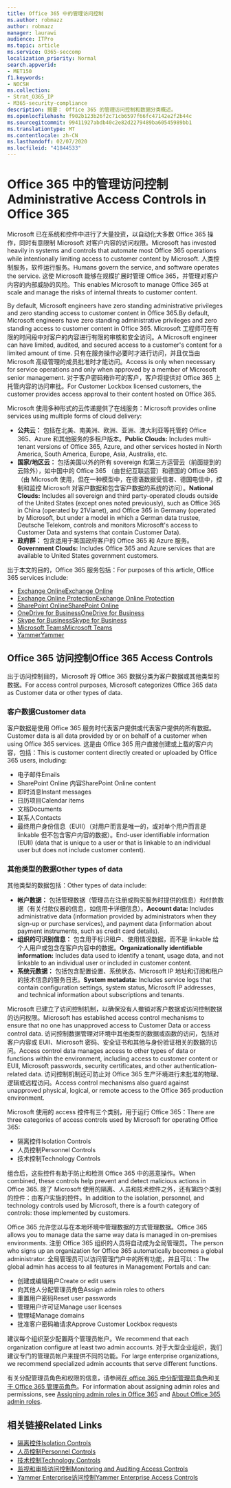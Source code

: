 ```yaml
---
title: Office 365 中的管理访问控制
ms.author: robmazz
author: robmazz
manager: laurawi
audience: ITPro
ms.topic: article
ms.service: O365-seccomp
localization_priority: Normal
search.appverid:
- MET150
f1.keywords:
- NOCSH
ms.collection:
- Strat_O365_IP
- M365-security-compliance
description: 摘要： Office 365 的管理访问控制和数据分类概述。
ms.openlocfilehash: f902b123b26f2c71cb6597f66fc47142e2f2b44c
ms.sourcegitcommit: 99411927abdb40c2e82d2279489ba60545989bb1
ms.translationtype: MT
ms.contentlocale: zh-CN
ms.lasthandoff: 02/07/2020
ms.locfileid: "41844533"
---
```

# <a name="administrative-access-controls-in-office-365"></a><span data-ttu-id="d7a9a-103">Office 365 中的管理访问控制</span><span class="sxs-lookup"><span data-stu-id="d7a9a-103">Administrative Access Controls in Office 365</span></span> 

<span data-ttu-id="d7a9a-104">Microsoft 已在系统和控件中进行了大量投资，以自动化大多数 Office 365 操作，同时有意限制 Microsoft 对客户内容的访问权限。</span><span class="sxs-lookup"><span data-stu-id="d7a9a-104">Microsoft has invested heavily in systems and controls that automate most Office 365 operations while intentionally limiting access to customer content by Microsoft.</span></span> <span data-ttu-id="d7a9a-105">人类控制服务，软件运行服务。</span><span class="sxs-lookup"><span data-stu-id="d7a9a-105">Humans govern the service, and software operates the service.</span></span> <span data-ttu-id="d7a9a-106">这使 Microsoft 能够在规模扩展时管理 Office 365，并管理对客户内容的内部威胁的风险。</span><span class="sxs-lookup"><span data-stu-id="d7a9a-106">This enables Microsoft to manage Office 365 at scale and manage the risks of internal threats to customer content.</span></span>

<span data-ttu-id="d7a9a-107">By default, Microsoft engineers have zero standing administrative privileges and zero standing access to customer content in Office 365.</span><span class="sxs-lookup"><span data-stu-id="d7a9a-107">By default, Microsoft engineers have zero standing administrative privileges and zero standing access to customer content in Office 365.</span></span> <span data-ttu-id="d7a9a-108">Microsoft 工程师可在有限的时间段中对客户的内容进行有限的审核和安全访问。</span><span class="sxs-lookup"><span data-stu-id="d7a9a-108">A Microsoft engineer can have limited, audited, and secured access to a customer's content for a limited amount of time.</span></span> <span data-ttu-id="d7a9a-109">只有在服务操作必要时才进行访问，并且仅当由 Microsoft 高级管理的成员批准时才能访问。</span><span class="sxs-lookup"><span data-stu-id="d7a9a-109">Access is only when necessary for service operations and only when approved by a member of Microsoft senior management.</span></span> <span data-ttu-id="d7a9a-110">对于客户密码箱许可的客户，客户将提供对 Office 365 上托管内容的访问审批。</span><span class="sxs-lookup"><span data-stu-id="d7a9a-110">For Customer Lockbox licensed customers, the customer provides access approval to their content hosted on Office 365.</span></span>

<span data-ttu-id="d7a9a-111">Microsoft 使用多种形式的云传递提供了在线服务：</span><span class="sxs-lookup"><span data-stu-id="d7a9a-111">Microsoft provides online services using multiple forms of cloud delivery:</span></span>

- <span data-ttu-id="d7a9a-112">**公共云：** 包括在北美、南美洲、欧洲、亚洲、澳大利亚等托管的 Office 365、Azure 和其他服务的多租户版本。</span><span class="sxs-lookup"><span data-stu-id="d7a9a-112">**Public Clouds:** Includes multi-tenant versions of Office 365, Azure, and other services hosted in North America, South America, Europe, Asia, Australia, etc.</span></span>
- <span data-ttu-id="d7a9a-113">**国家/地区云：** 包括美国以外的所有 sovereign 和第三方运营云（前面提到的云除外），如中国中的 Office 365 （由世纪互联运营）和德国的 Office 365 （由 Microsoft 使用，但在一种模型中，在德语数据受信者、德国电信中，控制和监控 Microsoft 对客户数据和包含客户数据的系统的访问）。</span><span class="sxs-lookup"><span data-stu-id="d7a9a-113">**National Clouds:** Includes all sovereign and third party-operated clouds outside of the United States (except ones noted previously), such as Office 365 in China (operated by 21Vianet), and Office 365 in Germany (operated by Microsoft, but under a model in which a German data trustee, Deutsche Telekom, controls and monitors Microsoft's access to Customer Data and systems that contain Customer Data).</span></span>
- <span data-ttu-id="d7a9a-114">**政府群：** 包含适用于美国政府客户的 Office 365 和 Azure 服务。</span><span class="sxs-lookup"><span data-stu-id="d7a9a-114">**Government Clouds:** Includes Office 365 and Azure services that are available to United States government customers.</span></span>

<span data-ttu-id="d7a9a-115">出于本文的目的，Office 365 服务包括：</span><span class="sxs-lookup"><span data-stu-id="d7a9a-115">For purposes of this article, Office 365 services include:</span></span>

- [<span data-ttu-id="d7a9a-116">Exchange Online</span><span class="sxs-lookup"><span data-stu-id="d7a9a-116">Exchange Online</span></span>](https://docs.microsoft.com/Exchange/exchange-online)
- [<span data-ttu-id="d7a9a-117">Exchange Online Protection</span><span class="sxs-lookup"><span data-stu-id="d7a9a-117">Exchange Online Protection</span></span>](https://docs.microsoft.com/Office365/SecurityCompliance/eop/exchange-online-protection-overview)
- [<span data-ttu-id="d7a9a-118">SharePoint Online</span><span class="sxs-lookup"><span data-stu-id="d7a9a-118">SharePoint Online</span></span>](https://docs.microsoft.com/sharepoint/sharepoint-online)
- [<span data-ttu-id="d7a9a-119">OneDrive for Business</span><span class="sxs-lookup"><span data-stu-id="d7a9a-119">OneDrive for Business</span></span>](https://docs.microsoft.com/OneDrive/onedrive)
- [<span data-ttu-id="d7a9a-120">Skype for Business</span><span class="sxs-lookup"><span data-stu-id="d7a9a-120">Skype for Business</span></span>](https://docs.microsoft.com/SkypeForBusiness/skype-for-business-online)
- [<span data-ttu-id="d7a9a-121">Microsoft Teams</span><span class="sxs-lookup"><span data-stu-id="d7a9a-121">Microsoft Teams</span></span>](https://docs.microsoft.com/MicrosoftTeams/Teams-overview)
- [<span data-ttu-id="d7a9a-122">Yammer</span><span class="sxs-lookup"><span data-stu-id="d7a9a-122">Yammer</span></span>](https://docs.microsoft.com/yammer/yammer-landing-page)

## <a name="office-365-access-controls"></a><span data-ttu-id="d7a9a-123">Office 365 访问控制</span><span class="sxs-lookup"><span data-stu-id="d7a9a-123">Office 365 Access Controls</span></span>

<span data-ttu-id="d7a9a-124">出于访问控制目的，Microsoft 将 Office 365 数据分类为客户数据或其他类型的数据。</span><span class="sxs-lookup"><span data-stu-id="d7a9a-124">For access control purposes, Microsoft categorizes Office 365 data as Customer data or other types of data.</span></span>

### <a name="customer-data"></a><span data-ttu-id="d7a9a-125">客户数据</span><span class="sxs-lookup"><span data-stu-id="d7a9a-125">Customer data</span></span>

<span data-ttu-id="d7a9a-126">客户数据是使用 Office 365 服务时代表客户提供或代表客户提供的所有数据。</span><span class="sxs-lookup"><span data-stu-id="d7a9a-126">Customer data is all data provided by or on behalf of a customer when using Office 365 services.</span></span> <span data-ttu-id="d7a9a-127">这是由 Office 365 用户直接创建或上载的客户内容，包括：</span><span class="sxs-lookup"><span data-stu-id="d7a9a-127">This is customer content directly created or uploaded by Office 365 users, including:</span></span>

- <span data-ttu-id="d7a9a-128">电子邮件</span><span class="sxs-lookup"><span data-stu-id="d7a9a-128">Emails</span></span>
- <span data-ttu-id="d7a9a-129">SharePoint Online 内容</span><span class="sxs-lookup"><span data-stu-id="d7a9a-129">SharePoint Online content</span></span>
- <span data-ttu-id="d7a9a-130">即时消息</span><span class="sxs-lookup"><span data-stu-id="d7a9a-130">Instant messages</span></span>
- <span data-ttu-id="d7a9a-131">日历项目</span><span class="sxs-lookup"><span data-stu-id="d7a9a-131">Calendar items</span></span>
- <span data-ttu-id="d7a9a-132">文档</span><span class="sxs-lookup"><span data-stu-id="d7a9a-132">Documents</span></span>
- <span data-ttu-id="d7a9a-133">联系人</span><span class="sxs-lookup"><span data-stu-id="d7a9a-133">Contacts</span></span>
- <span data-ttu-id="d7a9a-134">最终用户身份信息（EUII）（对用户而言是唯一的，或对单个用户而言是 linkable 但不包含客户内容的数据）。</span><span class="sxs-lookup"><span data-stu-id="d7a9a-134">End-user identifiable information (EUII) (data that is unique to a user or that is linkable to an individual user but does not include customer content).</span></span>

### <a name="other-types-of-data"></a><span data-ttu-id="d7a9a-135">其他类型的数据</span><span class="sxs-lookup"><span data-stu-id="d7a9a-135">Other types of data</span></span>

<span data-ttu-id="d7a9a-136">其他类型的数据包括：</span><span class="sxs-lookup"><span data-stu-id="d7a9a-136">Other types of data include:</span></span>

- <span data-ttu-id="d7a9a-137">**帐户数据：** 包括管理数据（管理员在注册或购买服务时提供的信息）和付款数据（有关付款仪器的信息，如信用卡详细信息）。</span><span class="sxs-lookup"><span data-stu-id="d7a9a-137">**Account data:** Includes administrative data (information provided by administrators when they sign-up or purchase services), and payment data (information about payment instruments, such as credit card details).</span></span>
- <span data-ttu-id="d7a9a-138">**组织的可识别信息：** 包含用于标识租户、使用情况数据，而不是 linkable 给个人用户或包含在客户内容中的数据。</span><span class="sxs-lookup"><span data-stu-id="d7a9a-138">**Organizationally identifiable information:** Includes data used to identify a tenant, usage data, and not linkable to an individual user or included in customer content.</span></span>
- <span data-ttu-id="d7a9a-139">**系统元数据：** 包括包含配置设置、系统状态、Microsoft IP 地址和订阅和租户的技术信息的服务日志。</span><span class="sxs-lookup"><span data-stu-id="d7a9a-139">**System metadata:** Includes service logs that contain configuration settings, system status, Microsoft IP addresses, and technical information about subscriptions and tenants.</span></span>

<span data-ttu-id="d7a9a-140">Microsoft 已建立了访问控制机制，以确保没有人撤销对客户数据或访问控制数据的访问权限。</span><span class="sxs-lookup"><span data-stu-id="d7a9a-140">Microsoft has established access control mechanisms to ensure that no one has unapproved access to Customer Data or access control data.</span></span> <span data-ttu-id="d7a9a-141">访问控制数据管理对环境中其他类型的数据或函数的访问，包括对客户内容或 EUII、Microsoft 密码、安全证书和其他与身份验证相关的数据的访问。</span><span class="sxs-lookup"><span data-stu-id="d7a9a-141">Access control data manages access to other types of data or functions within the environment, including access to customer content or EUII, Microsoft passwords, security certificates, and other authentication-related data.</span></span> <span data-ttu-id="d7a9a-142">访问控制机制还可防止对 Office 365 生产环境进行未批准的物理、逻辑或远程访问。</span><span class="sxs-lookup"><span data-stu-id="d7a9a-142">Access control mechanisms also guard against unapproved physical, logical, or remote access to the Office 365 production environment.</span></span>

<span data-ttu-id="d7a9a-143">Microsoft 使用的 access 控件有三个类别，用于运行 Office 365：</span><span class="sxs-lookup"><span data-stu-id="d7a9a-143">There are three categories of access controls used by Microsoft for operating Office 365:</span></span>

- <span data-ttu-id="d7a9a-144">隔离控件</span><span class="sxs-lookup"><span data-stu-id="d7a9a-144">Isolation Controls</span></span>
- <span data-ttu-id="d7a9a-145">人员控制</span><span class="sxs-lookup"><span data-stu-id="d7a9a-145">Personnel Controls</span></span>
- <span data-ttu-id="d7a9a-146">技术控制</span><span class="sxs-lookup"><span data-stu-id="d7a9a-146">Technology Controls</span></span>

<span data-ttu-id="d7a9a-147">组合后，这些控件有助于防止和检测 Office 365 中的恶意操作。</span><span class="sxs-lookup"><span data-stu-id="d7a9a-147">When combined, these controls help prevent and detect malicious actions in Office 365.</span></span> <span data-ttu-id="d7a9a-148">除了 Microsoft 使用的隔离、人员和技术控件之外，还有第四个类别的控件：由客户实施的控件。</span><span class="sxs-lookup"><span data-stu-id="d7a9a-148">In addition to the isolation, personnel, and technology controls used by Microsoft, there is a fourth category of controls: those implemented by customers.</span></span>

<span data-ttu-id="d7a9a-149">Office 365 允许您以与在本地环境中管理数据的方式管理数据。</span><span class="sxs-lookup"><span data-stu-id="d7a9a-149">Office 365 allows you to manage data the same way data is managed in on-premises environments.</span></span> <span data-ttu-id="d7a9a-150">注册 Office 365 组织的人员将自动成为全局管理员。</span><span class="sxs-lookup"><span data-stu-id="d7a9a-150">The person who signs up an organization for Office 365 automatically becomes a global administrator.</span></span> <span data-ttu-id="d7a9a-151">全局管理员可以访问管理门户中的所有功能，并且可以：</span><span class="sxs-lookup"><span data-stu-id="d7a9a-151">The global admin has access to all features in Management Portals and can:</span></span>

- <span data-ttu-id="d7a9a-152">创建或编辑用户</span><span class="sxs-lookup"><span data-stu-id="d7a9a-152">Create or edit users</span></span>
- <span data-ttu-id="d7a9a-153">向其他人分配管理员角色</span><span class="sxs-lookup"><span data-stu-id="d7a9a-153">Assign admin roles to others</span></span>
- <span data-ttu-id="d7a9a-154">重置用户密码</span><span class="sxs-lookup"><span data-stu-id="d7a9a-154">Reset user passwords</span></span>
- <span data-ttu-id="d7a9a-155">管理用户许可证</span><span class="sxs-lookup"><span data-stu-id="d7a9a-155">Manage user licenses</span></span>
- <span data-ttu-id="d7a9a-156">管理域</span><span class="sxs-lookup"><span data-stu-id="d7a9a-156">Manage domains</span></span>
- <span data-ttu-id="d7a9a-157">批准客户密码箱请求</span><span class="sxs-lookup"><span data-stu-id="d7a9a-157">Approve Customer Lockbox requests</span></span>

<span data-ttu-id="d7a9a-158">建议每个组织至少配置两个管理员帐户。</span><span class="sxs-lookup"><span data-stu-id="d7a9a-158">We recommend that each organization configure at least two admin accounts.</span></span> <span data-ttu-id="d7a9a-159">对于大型企业组织，我们建议专门的管理员帐户来提供不同的功能。</span><span class="sxs-lookup"><span data-stu-id="d7a9a-159">For large enterprise organizations, we recommend specialized admin accounts that serve different functions.</span></span>

<span data-ttu-id="d7a9a-160">有关分配管理员角色和权限的信息，请参阅[在 office 365 中分配管理员角色](https://support.office.com/article/Assigning-admin-roles-in-Office-365-eac4d046-1afd-4f1a-85fc-8219c79e1504)和[关于 Office 365 管理员角色](https://support.office.com/article/Permissions-in-Office-365-DA585EEA-F576-4F55-A1E0-87090B6AAA9D)。</span><span class="sxs-lookup"><span data-stu-id="d7a9a-160">For information about assigning admin roles and permissions, see [Assigning admin roles in Office 365](https://support.office.com/article/Assigning-admin-roles-in-Office-365-eac4d046-1afd-4f1a-85fc-8219c79e1504) and [About Office 365 admin roles](https://support.office.com/article/Permissions-in-Office-365-DA585EEA-F576-4F55-A1E0-87090B6AAA9D).</span></span>

## <a name="related-links"></a><span data-ttu-id="d7a9a-161">相关链接</span><span class="sxs-lookup"><span data-stu-id="d7a9a-161">Related Links</span></span>

- [<span data-ttu-id="d7a9a-162">隔离控件</span><span class="sxs-lookup"><span data-stu-id="d7a9a-162">Isolation Controls</span></span>](office-365-isolation-controls.md)
- [<span data-ttu-id="d7a9a-163">人员控制</span><span class="sxs-lookup"><span data-stu-id="d7a9a-163">Personnel Controls</span></span>](office-365-personnel-controls.md)
- [<span data-ttu-id="d7a9a-164">技术控制</span><span class="sxs-lookup"><span data-stu-id="d7a9a-164">Technology Controls</span></span>](office-365-technology-controls.md)
- [<span data-ttu-id="d7a9a-165">监视和审核访问控制</span><span class="sxs-lookup"><span data-stu-id="d7a9a-165">Monitoring and Auditing Access Controls</span></span>](office-365-monitoring-and-auditing-access-controls.md)
- [<span data-ttu-id="d7a9a-166">Yammer Enterprise访问控制</span><span class="sxs-lookup"><span data-stu-id="d7a9a-166">Yammer Enterprise Access Controls</span></span>](office-365-yammer-enterprise-access-controls.md)